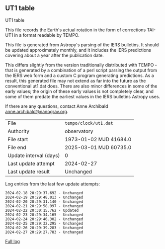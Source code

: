 
## UT1 table

UT1 table

This file records the Earth's actual rotation in the form of
corrections TAI-UT1 in a format readable by TEMPO.

This file is generated from Astropy's parsing of the IERS
bulletins. It should be updated approximately monthly, and it
includes the IERS predictions covering about a year after the
publication date.

This differs slightly from the version traditionally distributed
with TEMPO - that is generated by a combination of a perl script
parsing the output from the IERS web form and a custom C program
generating predictions. As a result, this generated file may not
extend as far into the future as the conventional ut1.dat does.
There are also minor differences in some of the early values; the
origin of these early values is not completely clear, and some of
them predate the earliest values in the IERS bulletins Astropy uses.

If there are any questions, contact Anne Archibald
<anne.archibald@nanograv.org>.

|     |     |
|:--- |:--- |
| File | `tempo/clock/ut1.dat` |
| Authority | observatory |
| File start | 1973-01-02 MJD 41684.0 |
| File end | 2025-03-01 MJD 60735.0 |
| Update interval (days) | 0 |
| Last update attempt | 2024-02-27 |
| Last update result | Unchanged |

Log entries from the last few update attempts:
```
2024-02-18 20:29:37.692 - Unchanged
2024-02-19 20:29:48.013 - Unchanged
2024-02-20 20:29:31.140 - Unchanged
2024-02-21 20:29:58.997 - Unchanged
2024-02-22 20:30:15.762 - Updated
2024-02-23 20:29:34.165 - Unchanged
2024-02-24 20:29:46.302 - Unchanged
2024-02-25 20:29:32.295 - Unchanged
2024-02-26 20:29:39.283 - Unchanged
2024-02-27 20:29:27.783 - Unchanged
```
[Full log](https://raw.githubusercontent.com/ipta/pulsar-clock-corrections/main/log/tempo/clock/ut1.dat.log)
